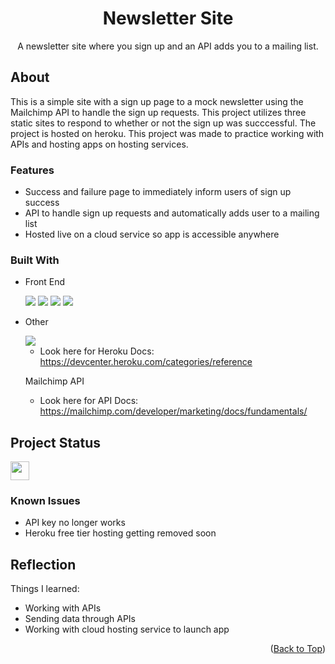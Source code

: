 <a name="top-of-page"></a>
<!--- Title Section --->

<div align="center">
	<h1>Newsletter Site</h1>
	<p>A newsletter site where you sign up and an API adds you to a mailing list.</p>
	<!--- <a href="/">Live App Link</a> &#x2022 <a href="/">GitHub Repo Link</a> --->
</div>


<!--- About Section --->

## About
This is a simple site with a sign up page to a mock newsletter using the Mailchimp API to handle the sign up requests. This project utilizes three static sites to respond to whether or not the sign up was succcessful. The project is hosted on heroku. This project was made to practice working with APIs and hosting apps on hosting services.

### Features

* Success and failure page to immediately inform users of sign up success
* API to handle sign up requests and automatically adds user to a mailing list
* Hosted live on a cloud service so app is accessible anywhere

### Built With

* Front End
  
  <img src="https://img.shields.io/badge/HTML5-E34F26?style=for-the-badge&logo=html5&logoColor=white">
  <img src="https://img.shields.io/badge/CSS3-1572B6?style=for-the-badge&logo=css3&logoColor=white">
  <img src="https://img.shields.io/badge/JavaScript-323330?style=for-the-badge&logo=javascript&logoColor=F7DF1E">
  <img src="https://img.shields.io/badge/Bootstrap-563D7C?style=for-the-badge&logo=bootstrap&logoColor=white">

* Other

  <img src="https://img.shields.io/badge/Heroku-430098?style=for-the-badge&logo=heroku&logoColor=white">

	* Look here for Heroku Docs: https://devcenter.heroku.com/categories/reference


  Mailchimp API

	* Look here for API Docs: https://mailchimp.com/developer/marketing/docs/fundamentals/


<!--- Status Section --->

## Project Status

<a href="https://www.repostatus.org/#inactive"><img src="https://www.repostatus.org/badges/latest/inactive.svg" height="30"/></a>

### Known Issues

* API key no longer works
* Heroku free tier hosting getting removed soon


<!--- Reflection Section --->

## Reflection
Things I learned:

* Working with APIs
* Sending data through APIs
* Working with cloud hosting service to launch app



<p align="right">(<a href="#top-of-page">Back to Top</a>)</p>
